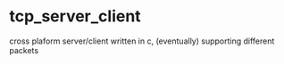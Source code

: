 # tcp_server_client
cross plaform server/client written in c, (eventually) supporting different packets
